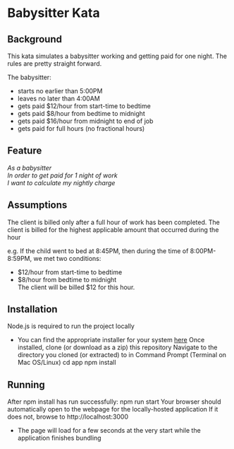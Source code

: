 # Babysitter Kata

## Background

This kata simulates a babysitter working and getting paid for one night. The rules are pretty straight forward.

The babysitter:

- starts no earlier than 5:00PM
- leaves no later than 4:00AM
- gets paid $12/hour from start-time to bedtime
- gets paid $8/hour from bedtime to midnight
- gets paid $16/hour from midnight to end of job
- gets paid for full hours (no fractional hours)

## Feature

_As a babysitter<br>
In order to get paid for 1 night of work<br>
I want to calculate my nightly charge<br>_

## Assumptions

The client is billed only after a full hour of work has been completed.
The client is billed for the highest applicable amount that occurred during the hour

e.g. If the child went to bed at 8:45PM, then during the time of 8:00PM-8:59PM,
we met two conditions:

- $12/hour from start-time to bedtime
- $8/hour from bedtime to midnight<br>
  The client will be billed $12 for this hour.

## Installation

Node.js is required to run the project locally

- You can find the appropriate installer for your system [here](https://nodejs.org/en/download/)
  Once installed, clone (or download as a zip) this repository
  Navigate to the directory you cloned (or extracted) to in Command Prompt (Terminal on Mac OS/Linux)
  cd app
  npm install

## Running

After npm install has run successfully:
npm run start
Your browser should automatically open to the webpage for the locally-hosted application
If it does not, browse to http://localhost:3000

- The page will load for a few seconds at the very start while the application finishes bundling

